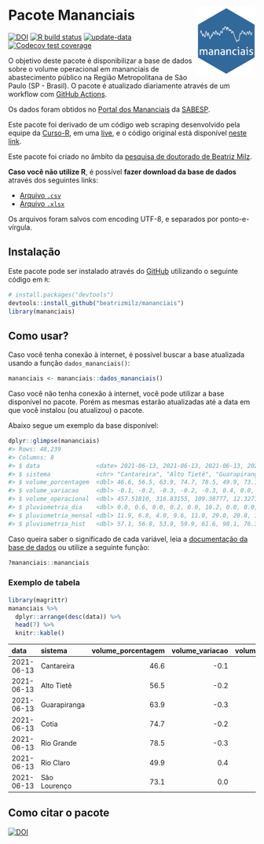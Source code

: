 
<!-- README.md is generated from README.Rmd. Please edit that file -->

# Pacote Mananciais <img src="man/figures/hexlogo.png" align="right" width = "120px"/>

<!-- badges: start -->

[![DOI](https://zenodo.org/badge/DOI/10.5281/zenodo.4733056.svg)](https://doi.org/10.5281/zenodo.4733056)
[![R build
status](https://github.com/beatrizmilz/mananciais/workflows/R-CMD-check/badge.svg)](https://github.com/beatrizmilz/mananciais/actions)
[![update-data](https://github.com/beatrizmilz/mananciais/actions/workflows/2-update_data.yaml/badge.svg)](https://github.com/beatrizmilz/mananciais/actions/workflows/2-update_data.yaml)
[![Codecov test
coverage](https://codecov.io/gh/beatrizmilz/mananciais/branch/master/graph/badge.svg)](https://codecov.io/gh/beatrizmilz/mananciais?branch=master)
<!-- badges: end -->

O objetivo deste pacote é disponibilizar a base de dados sobre o volume
operacional em mananciais de abastecimento público na Região
Metropolitana de São Paulo (SP - Brasil). O pacote é atualizado
diariamente através de um workflow com [GitHub
Actions](https://github.com/beatrizmilz/mananciais/actions).

Os dados foram obtidos no [Portal dos
Mananciais](http://mananciais.sabesp.com.br/Situacao) da
[SABESP](http://site.sabesp.com.br/site/Default.aspx).

Este pacote foi derivado de um código web scraping desenvolvido pela
equipe da [Curso-R](https://www.curso-r.com/), em uma
[live](https://youtu.be/jvZIxrMmOcQ), e o código original está
disponível [neste
link](https://github.com/curso-r/lives/blob/master/drafts/20200730_scraper_sabesp.R).

Este pacote foi criado no âmbito da [pesquisa de doutorado de Beatriz
Milz](https://beatrizmilz.github.io/tese/).

**Caso você não utilize R**, é possível **fazer download da base de
dados** através dos seguintes links:

  - [Arquivo
    `.csv`](https://github.com/beatrizmilz/mananciais/raw/master/inst/extdata/mananciais.csv)
  - [Arquivo
    `.xlsx`](https://github.com/beatrizmilz/mananciais/blob/master/inst/extdata/mananciais.xlsx?raw=true)

Os arquivos foram salvos com encoding UTF-8, e separados por
ponto-e-vírgula.

## Instalação

Este pacote pode ser instalado através do [GitHub](https://github.com/)
utilizando o seguinte código em `R`:

``` r
# install.packages("devtools")
devtools::install_github("beatrizmilz/mananciais")
library(mananciais)
```

## Como usar?

Caso você tenha conexão à internet, é possível buscar a base atualizada
usando a função `dados_mananciais()`:

``` r
mananciais <- mananciais::dados_mananciais() 
```

Caso você não tenha conexão à internet, você pode utilizar a base
disponível no pacote. Porém as mesmas estarão atualizadas até a data em
que você instalou (ou atualizou) o pacote.

Abaixo segue um exemplo da base disponível:

``` r
dplyr::glimpse(mananciais)
#> Rows: 48,239
#> Columns: 8
#> $ data                <date> 2021-06-13, 2021-06-13, 2021-06-13, 2021-06-13, 2…
#> $ sistema             <chr> "Cantareira", "Alto Tietê", "Guarapiranga", "Cotia…
#> $ volume_porcentagem  <dbl> 46.6, 56.5, 63.9, 74.7, 78.5, 49.9, 73.1, 46.7, 56…
#> $ volume_variacao     <dbl> -0.1, -0.2, -0.3, -0.2, -0.3, 0.4, 0.0, 0.0, -0.1,…
#> $ volume_operacional  <dbl> 457.51810, 316.83155, 109.38777, 12.32715, 88.0215…
#> $ pluviometria_dia    <dbl> 0.0, 0.6, 0.0, 0.2, 0.0, 10.2, 0.0, 0.0, 0.1, 0.0,…
#> $ pluviometria_mensal <dbl> 11.9, 6.8, 4.0, 9.6, 11.0, 29.0, 20.8, 11.9, 6.2, …
#> $ pluviometria_hist   <dbl> 57.1, 56.8, 53.9, 59.9, 61.6, 98.1, 76.3, 57.1, 56…
```

Caso queira saber o significado de cada variável, leia a [documentação
da base de
dados](https://beatrizmilz.github.io/mananciais/reference/mananciais.html)
ou utilize a seguinte função:

``` r
?mananciais::mananciais
```

### Exemplo de tabela

``` r
library(magrittr)
mananciais %>% 
  dplyr::arrange(desc(data)) %>% 
  head(7) %>%
  knitr::kable()
```

| data       | sistema      | volume\_porcentagem | volume\_variacao | volume\_operacional | pluviometria\_dia | pluviometria\_mensal | pluviometria\_hist |
| :--------- | :----------- | ------------------: | ---------------: | ------------------: | ----------------: | -------------------: | -----------------: |
| 2021-06-13 | Cantareira   |                46.6 |            \-0.1 |           457.51810 |               0.0 |                 11.9 |               57.1 |
| 2021-06-13 | Alto Tietê   |                56.5 |            \-0.2 |           316.83155 |               0.6 |                  6.8 |               56.8 |
| 2021-06-13 | Guarapiranga |                63.9 |            \-0.3 |           109.38777 |               0.0 |                  4.0 |               53.9 |
| 2021-06-13 | Cotia        |                74.7 |            \-0.2 |            12.32715 |               0.2 |                  9.6 |               59.9 |
| 2021-06-13 | Rio Grande   |                78.5 |            \-0.3 |            88.02153 |               0.0 |                 11.0 |               61.6 |
| 2021-06-13 | Rio Claro    |                49.9 |              0.4 |             6.81551 |              10.2 |                 29.0 |               98.1 |
| 2021-06-13 | São Lourenço |                73.1 |              0.0 |            64.95360 |               0.0 |                 20.8 |               76.3 |

## Como citar o pacote

[![DOI](https://zenodo.org/badge/DOI/10.5281/zenodo.4733056.svg)](https://doi.org/10.5281/zenodo.4733056)
